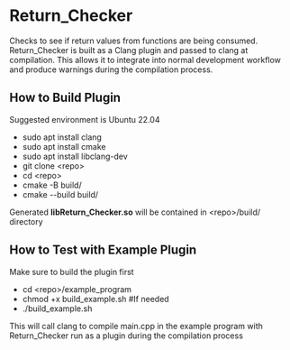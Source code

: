 # Return_Checker

Checks to see if return values from functions are being consumed. Return_Checker is built as a Clang plugin and passed to clang at compilation. This allows it to integrate into normal development workflow and produce warnings during the compilation process.



## How to Build Plugin

Suggested environment is Ubuntu 22.04

- sudo apt install clang
- sudo apt install cmake
- sudo apt install libclang-dev
- git clone \<repo>
- cd \<repo>
- cmake -B build/
- cmake --build build/

Generated <b>libReturn_Checker.so</b> will be contained in \<repo>/build/ directory

## How to Test with Example Plugin

Make sure to build the plugin first

- cd \<repo>/example_program
- chmod +x build_example.sh #If needed
- ./build_example.sh

This will call clang to compile main.cpp in the example program with Return_Checker run as a plugin during the compilation process